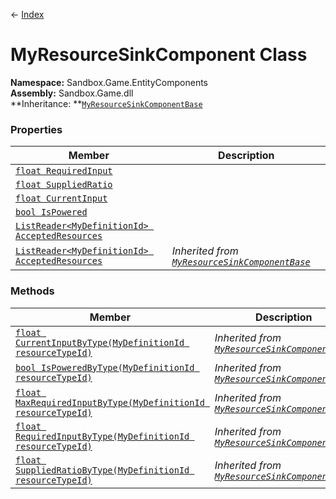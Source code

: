 ← [Index](index.md)
# MyResourceSinkComponent Class
**Namespace:** Sandbox.Game.EntityComponents  
**Assembly:** Sandbox.Game.dll  
**Inheritance: **[`MyResourceSinkComponentBase`](VRage.Game.Components.MyResourceSinkComponentBase)
### Properties
|Member|Description|
|---|---|
|[`float RequiredInput`](Sandbox.Game.EntityComponents.RequiredInput)||
|[`float SuppliedRatio`](Sandbox.Game.EntityComponents.SuppliedRatio)||
|[`float CurrentInput`](Sandbox.Game.EntityComponents.CurrentInput)||
|[`bool IsPowered`](Sandbox.Game.EntityComponents.IsPowered)||
|[`ListReader<MyDefinitionId> AcceptedResources`](Sandbox.Game.EntityComponents.AcceptedResources)||
|[`ListReader<MyDefinitionId> AcceptedResources`](VRage.Game.Components.AcceptedResources)|_Inherited from [`MyResourceSinkComponentBase`](Sandbox.Game.EntityComponents.MyResourceSinkComponent)_|
### Methods
|Member|Description|
|---|---|
|[`float CurrentInputByType(MyDefinitionId resourceTypeId)`](VRage.Game.Components.CurrentInputByType)|_Inherited from [`MyResourceSinkComponentBase`](Sandbox.Game.EntityComponents.MyResourceSinkComponent)_|
|[`bool IsPoweredByType(MyDefinitionId resourceTypeId)`](VRage.Game.Components.IsPoweredByType)|_Inherited from [`MyResourceSinkComponentBase`](Sandbox.Game.EntityComponents.MyResourceSinkComponent)_|
|[`float MaxRequiredInputByType(MyDefinitionId resourceTypeId)`](VRage.Game.Components.MaxRequiredInputByType)|_Inherited from [`MyResourceSinkComponentBase`](Sandbox.Game.EntityComponents.MyResourceSinkComponent)_|
|[`float RequiredInputByType(MyDefinitionId resourceTypeId)`](VRage.Game.Components.RequiredInputByType)|_Inherited from [`MyResourceSinkComponentBase`](Sandbox.Game.EntityComponents.MyResourceSinkComponent)_|
|[`float SuppliedRatioByType(MyDefinitionId resourceTypeId)`](VRage.Game.Components.SuppliedRatioByType)|_Inherited from [`MyResourceSinkComponentBase`](Sandbox.Game.EntityComponents.MyResourceSinkComponent)_|
